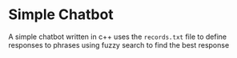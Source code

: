 # Simple Chatbot
A simple chatbot written in c++ uses the `records.txt` file to define responses to phrases using fuzzy search to find the best response
